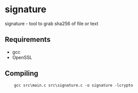 # signature

signature - tool to grab sha256 of file or text

## Requirements
- gcc
- OpenSSL

## Compiling
        gcc src\main.c src\signature.c -o signature -lcrypto
